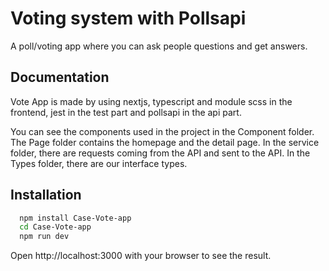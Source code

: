 
# Voting system with Pollsapi 

A poll/voting app where you can ask people questions and get answers.



## Documentation

Vote App is made by using nextjs, typescript and module scss in the frontend, jest in the test part and pollsapi in the api part.

You can see the components used in the project in the Component folder.
The Page folder contains the homepage and the detail page.
In the service folder, there are requests coming from the API and sent to the API.
In the Types folder, there are our interface types.


## Installation



```bash
  npm install Case-Vote-app
  cd Case-Vote-app
  npm run dev
```
Open http://localhost:3000 with your browser to see the result.
    

